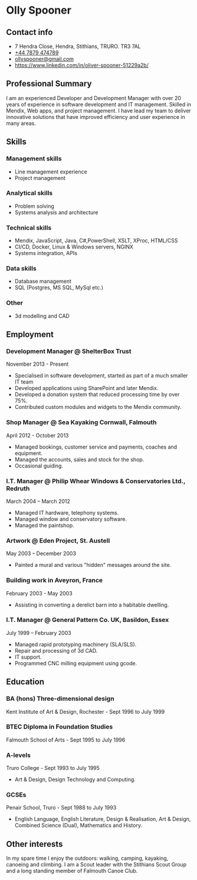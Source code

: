 # Olly Spooner

## Contact info

* 7 Hendra Close, Hendra, Stithians, TRURO. TR3 7AL
* <a href="tel:+447879474789">+44 7879 474789</a>
* ollyspooner@gmail.com
* https://www.linkedin.com/in/oliver-spooner-51229a2b/

## Professional Summary

I am an experienced Developer and Development Manager with over 20 years of experience in software development and IT management. Skilled in Mendix, Web apps, and project management. I have lead my team to deliver innovative solutions that have improved efficiency and user experience in many areas.

## Skills

### Management skills

* Line management experience
* Project management

### Analytical skills

* Problem solving
* Systems analysis and architecture

### Technical skills

* Mendix, JavaScript, Java, C#,PowerShell, XSLT, XProc, HTML/CSS
* CI/CD, Docker, Linux & Windows servers, NGINX
* Systems integration, APIs

### Data skills

* Database management
* SQL (Postgres, MS SQL, MySql etc.)

### Other

* 3d modelling and CAD

## Employment

### Development Manager @ ShelterBox Trust

November 2013 - Present

* Specialised in software development, started as part of a much smaller IT team 
* Developed applications using SharePoint and later Mendix.
* Developed a donation system that reduced processing time by over 75%.
* Contributed custom modules and widgets to the Mendix community.

### Shop Manager @ Sea Kayaking Cornwall, Falmouth

April 2012 - October 2013

* Managed bookings, customer service and payments, coaches and equipment.
* Managed the accounts, sales and stock for the shop.
* Occasional guiding.

### I.T. Manager @ Philip Whear Windows & Conservatories Ltd., Redruth

March 2004 – March 2012

* Managed IT hardware, telephony systems.
* Managed window and conservatory software.
* Managed the paintshop.

### Artwork @ Eden Project, St. Austell

May 2003 – December 2003

* Painted a mural and various "hidden" messages around the site.

### Building work in Aveyron, France

February 2003 - May 2003

* Assisting in converting a derelict barn into a habitable dwelling.

### I.T. Manager @ General Pattern Co. UK, Basildon, Essex

July 1999 – February 2003

* Managed rapid prototyping machinery (SLA/SLS).
* Repair and processing of 3d CAD.
* IT support.
* Programmed CNC milling equipment using gcode.

## Education

### BA (hons) Three-dimensional design

Kent Institute of Art & Design, Rochester - Sept 1996 to July 1999

### BTEC Diploma in Foundation Studies

Falmouth School of Arts - Sept 1995 to July 1996

### A-levels

Truro College - Sept 1993 to July 1995

* Art & Design, Design Technology and Computing.

### GCSEs

Penair School, Truro - Sept 1988 to July 1993

* English Language, English Literature, Design & Realisation, Art & Design, Combined Science (Dual), Mathematics and History.

## Other interests

In my spare time I enjoy the outdoors: walking, camping, kayaking, canoeing and climbing. I am a Scout leader with the Stithians Scout Group and a long standing member of Falmouth Canoe Club.

